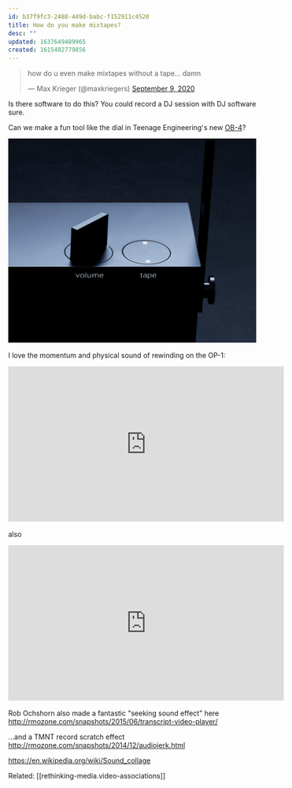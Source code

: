 ```yaml
---
id: b37f9fc3-2488-449d-babc-f152911c4520
title: How do you make mixtapes?
desc: ""
updated: 1637649489965
created: 1615482779856
---
```


<blockquote class="twitter-tweet"><p lang="en" dir="ltr">how do u even make mixtapes without a tape... damn</p>&mdash; Max Krieger (@maxkriegers) <a href="https://twitter.com/maxkriegers/status/1303818284962377728?ref_src=twsrc%5Etfw">September 9, 2020</a></blockquote> <script async src="https://platform.twitter.com/widgets.js" charset="utf-8"></script>

Is there software to do this? You could record a DJ session with DJ software sure.

Can we make a fun tool like the dial in Teenage Engineering's new [OB-4](https://teenage.engineering/products/ob-4)?

![](assets/images/2021-01-29-01-44-53.png)

I love the momentum and physical sound of rewinding on the OP-1:

<iframe width="560" height="315" src="https://www.youtube.com/embed/gCA4I-yRbAs?start=12" frameborder="0" allow="accelerometer; autoplay; clipboard-write; encrypted-media; gyroscope; picture-in-picture" allowfullscreen></iframe>

also

<iframe width="560" height="315" src="https://www.youtube.com/embed/9uKRqS98kIg" frameborder="0" allow="accelerometer; autoplay; clipboard-write; encrypted-media; gyroscope; picture-in-picture" allowfullscreen></iframe>

Rob Ochshorn also made a fantastic "seeking sound effect" here http://rmozone.com/snapshots/2015/06/transcript-video-player/

...and a TMNT record scratch effect http://rmozone.com/snapshots/2014/12/audiojerk.html

https://en.wikipedia.org/wiki/Sound_collage

Related: [[rethinking-media.video-associations]]
